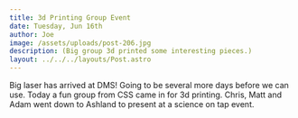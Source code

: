 ```yaml
---
title: 3d Printing Group Event
date: Tuesday, Jun 16th
author: Joe
image: /assets/uploads/post-206.jpg
description: (Big group 3d printed some interesting pieces.)
layout: ../../../layouts/Post.astro
---
```


Big laser has arrived at DMS!  Going to be several more days before we can use.   Today a fun group from CSS came in for 3d printing.  Chris, Matt and Adam went down to Ashland to present at a science on tap event.
